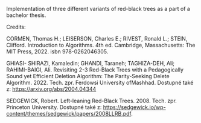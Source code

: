 Implementation of three different variants of red-black trees as a part of a bachelor thesis.

Credits:

CORMEN, Thomas H.; LEISERSON, Charles E.; RIVEST, Ronald L.; STEIN, Clifford. Introduction to Algorithms. 4th ed. Cambridge, Massachusetts: The MIT Press, 2022. isbn 978-0262046305.

GHIASI- SHIRAZI, Kamaledin; GHANDI, Taraneh; TAGHIZA-DEH, Ali; RAHIMI-BAIGI, Ali. Revisiting 2-3 Red-Black Trees with a Pedagogically Sound yet Efficient Deletion Algorithm: The Parity-Seeking Delete Algorithm. 2022. Tech. zpr. Ferdowsi University ofMashhad. Dostupné také z: https://arxiv.org/abs/2004.04344

SEDGEWICK, Robert. Left-leaning Red-Black Trees. 2008. Tech. zpr. Princeton University. Dostupné také z: https://sedgewick.io/wp-content/themes/sedgewick/papers/2008LLRB.pdf.
